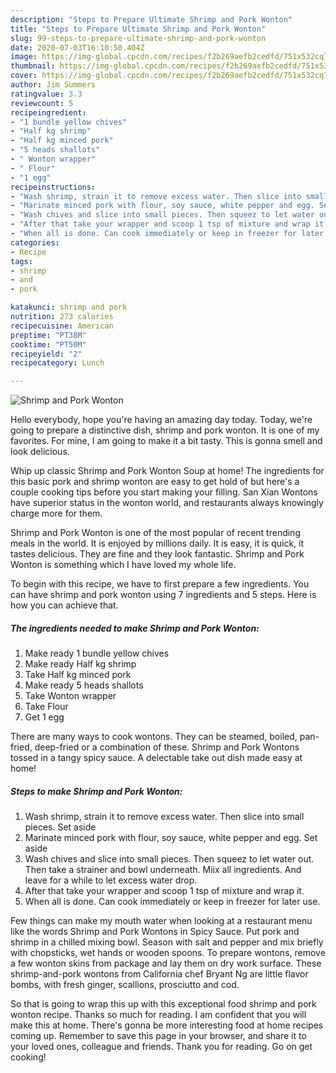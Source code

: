 ```yaml
---
description: "Steps to Prepare Ultimate Shrimp and Pork Wonton"
title: "Steps to Prepare Ultimate Shrimp and Pork Wonton"
slug: 99-steps-to-prepare-ultimate-shrimp-and-pork-wonton
date: 2020-07-03T16:10:50.404Z
image: https://img-global.cpcdn.com/recipes/f2b269aefb2cedfd/751x532cq70/shrimp-and-pork-wonton-recipe-main-photo.jpg
thumbnail: https://img-global.cpcdn.com/recipes/f2b269aefb2cedfd/751x532cq70/shrimp-and-pork-wonton-recipe-main-photo.jpg
cover: https://img-global.cpcdn.com/recipes/f2b269aefb2cedfd/751x532cq70/shrimp-and-pork-wonton-recipe-main-photo.jpg
author: Jim Summers
ratingvalue: 3.3
reviewcount: 5
recipeingredient:
- "1 bundle yellow chives"
- "Half kg shrimp"
- "Half kg minced pork"
- "5 heads shallots"
- " Wonton wrapper"
- " Flour"
- "1 egg"
recipeinstructions:
- "Wash shrimp, strain it to remove excess water. Then slice into small pieces. Set aside"
- "Marinate minced pork with flour, soy sauce, white pepper and egg. Set aside"
- "Wash chives and slice into small pieces. Then squeez to let water out. Then take a strainer and bowl underneath. Miix all ingredients. And leave for a while to let excess water drop."
- "After that take your wrapper and scoop 1 tsp of mixture and wrap it."
- "When all is done. Can cook immediately or keep in freezer for later use."
categories:
- Recipe
tags:
- shrimp
- and
- pork

katakunci: shrimp and pork 
nutrition: 273 calories
recipecuisine: American
preptime: "PT38M"
cooktime: "PT50M"
recipeyield: "2"
recipecategory: Lunch

---
```



![Shrimp and Pork Wonton](https://img-global.cpcdn.com/recipes/f2b269aefb2cedfd/751x532cq70/shrimp-and-pork-wonton-recipe-main-photo.jpg)

Hello everybody, hope you're having an amazing day today. Today, we're going to prepare a distinctive dish, shrimp and pork wonton. It is one of my favorites. For mine, I am going to make it a bit tasty. This is gonna smell and look delicious.

Whip up classic Shrimp and Pork Wonton Soup at home! The ingredients for this basic pork and shrimp wonton are easy to get hold of but here&#39;s a couple cooking tips before you start making your filling. San Xian Wontons have superior status in the wonton world, and restaurants always knowingly charge more for them.

Shrimp and Pork Wonton is one of the most popular of recent trending meals in the world. It is enjoyed by millions daily. It is easy, it is quick, it tastes delicious. They are fine and they look fantastic. Shrimp and Pork Wonton is something which I have loved my whole life.


To begin with this recipe, we have to first prepare a few ingredients. You can have shrimp and pork wonton using 7 ingredients and 5 steps. Here is how you can achieve that.

<!--inarticleads1-->

##### The ingredients needed to make Shrimp and Pork Wonton:

1. Make ready 1 bundle yellow chives
1. Make ready Half kg shrimp
1. Take Half kg minced pork
1. Make ready 5 heads shallots
1. Take  Wonton wrapper
1. Take  Flour
1. Get 1 egg


There are many ways to cook wontons. They can be steamed, boiled, pan-fried, deep-fried or a combination of these. Shrimp and Pork Wontons tossed in a tangy spicy sauce. A delectable take out dish made easy at home! 

<!--inarticleads2-->

##### Steps to make Shrimp and Pork Wonton:

1. Wash shrimp, strain it to remove excess water. Then slice into small pieces. Set aside
1. Marinate minced pork with flour, soy sauce, white pepper and egg. Set aside
1. Wash chives and slice into small pieces. Then squeez to let water out. Then take a strainer and bowl underneath. Miix all ingredients. And leave for a while to let excess water drop.
1. After that take your wrapper and scoop 1 tsp of mixture and wrap it.
1. When all is done. Can cook immediately or keep in freezer for later use.


Few things can make my mouth water when looking at a restaurant menu like the words Shrimp and Pork Wontons in Spicy Sauce. Put pork and shrimp in a chilled mixing bowl. Season with salt and pepper and mix briefly with chopsticks, wet hands or wooden spoons. To prepare wontons, remove a few wonton skins from package and lay them on dry work surface. These shrimp-and-pork wontons from California chef Bryant Ng are little flavor bombs, with fresh ginger, scallions, prosciutto and cod. 

So that is going to wrap this up with this exceptional food shrimp and pork wonton recipe. Thanks so much for reading. I am confident that you will make this at home. There's gonna be more interesting food at home recipes coming up. Remember to save this page in your browser, and share it to your loved ones, colleague and friends. Thank you for reading. Go on get cooking!
